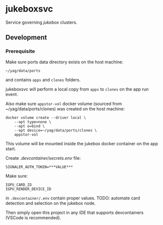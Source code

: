 # jukeboxsvc

Service governing *jukebox* clusters.

## Development

### Prerequisite

Make sure ports data directory exists on the host machine:

    ~/yag/data/ports

and contains `apps` and `clones` folders.

jukeboxsvc will perform a local copy from `apps` to `clones` on the app run event.

Also make sure `appstor-vol` docker volume (sourced from ~/yag/data/ports/clones) was created on the host machine:

    docker volume create --driver local \
        --opt type=none \
        --opt o=bind \
        --opt device=~/yag/data/ports/clones \
        appstor-vol

This volume will be mounted inside the jukebox docker container on the app start.

Create *.devcontainer/secrets.env* file:

    SIGNALER_AUTH_TOKEN=***VALUE***

Make sure:

    IGPU_CARD_ID
    IGPU_RENDER_DEVICE_ID

in `.devcontainer/.env` contain proper values.
TODO: automate card detection and selection on the jukebox node.

Then simply open this project in any IDE that supports devcontainers (VSCode is recommended).
